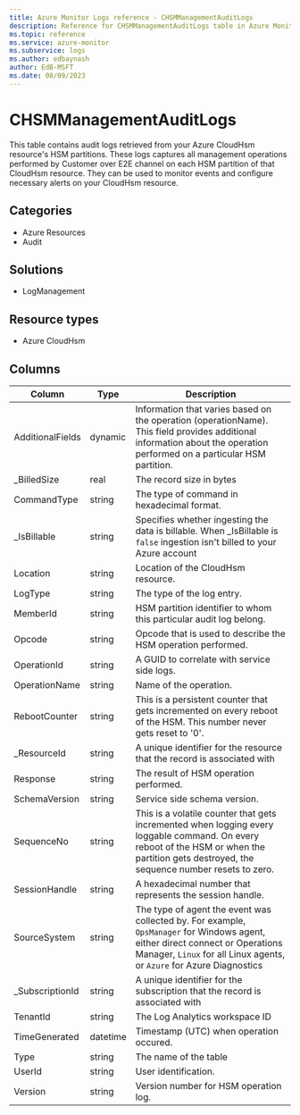```yaml
---
title: Azure Monitor Logs reference - CHSMManagementAuditLogs
description: Reference for CHSMManagementAuditLogs table in Azure Monitor Logs.
ms.topic: reference
ms.service: azure-monitor
ms.subservice: logs
ms.author: edbaynash
author: EdB-MSFT
ms.date: 08/09/2023
---
```


# CHSMManagementAuditLogs

This table contains audit logs retrieved from your Azure CloudHsm resource's HSM partitions. These logs captures all management operations performed by Customer over E2E channel on each HSM partition of that CloudHsm resource. They can be used to monitor events and configure necessary alerts on your CloudHsm resource.

## Categories

- Azure Resources
- Audit
## Solutions

- LogManagement
## Resource types

- Azure CloudHsm




## Columns

| Column | Type | Description |
|---|---|---|
| AdditionalFields | dynamic | Information that varies based on the operation (operationName). This field provides additional information about the operation performed on a particular HSM partition. |
| _BilledSize | real | The record size in bytes |
| CommandType | string | The type of command in hexadecimal format. |
| _IsBillable | string | Specifies whether ingesting the data is billable. When _IsBillable is `false` ingestion isn't billed to your Azure account |
| Location | string | Location of the CloudHsm resource. |
| LogType | string | The type of the log entry. |
| MemberId | string | HSM partition identifier to whom this particular audit log belong. |
| Opcode | string | Opcode that is used to describe the HSM operation performed. |
| OperationId | string | A GUID to correlate with service side logs. |
| OperationName | string | Name of the operation. |
| RebootCounter | string | This is a persistent counter that gets incremented on every reboot of the HSM. This number never gets reset to '0'. |
| _ResourceId | string | A unique identifier for the resource that the record is associated with |
| Response | string | The result of HSM operation performed. |
| SchemaVersion | string | Service side schema version. |
| SequenceNo | string | This is a volatile counter that gets incremented when logging every loggable command. On every reboot of the HSM or when the partition gets destroyed, the sequence number resets to zero. |
| SessionHandle | string | A hexadecimal number that represents the session handle. |
| SourceSystem | string | The type of agent the event was collected by. For example, `OpsManager` for Windows agent, either direct connect or Operations Manager, `Linux` for all Linux agents, or `Azure` for Azure Diagnostics |
| _SubscriptionId | string | A unique identifier for the subscription that the record is associated with |
| TenantId | string | The Log Analytics workspace ID |
| TimeGenerated | datetime | Timestamp (UTC) when operation occured. |
| Type | string | The name of the table |
| UserId | string | User identification. |
| Version | string | Version number for HSM operation log. |
